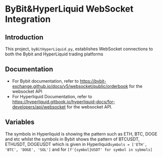 # ByBit&HyperLiquid WebSocket Integration

## Introduction

This project, `byBitHyperLiquid.py`, establishes WebSocket connections to both the Bybit and HyperLiquid trading platforms

## Documentation 
* For Bybit documentation, refer to  https://bybit-exchange.github.io/docs/v5/websocket/public/orderbook  for the websocket API
* For Hyperliquid Documentation, refer to  https://hyperliquid.gitbook.io/hyperliquid-docs/for-developers/api/websocket for the websocket API.

## Variables
The symbols in Hyperliquid is showing the pattern such as ETH, BTC, DOGE and etc whilst the symbols in Bybit shows the pattern of 
BTCUSDT, ETHUSDT, DOGEUSDT which is given in Hyperliquid`symbols = ['ETH', 'BTC', 'DOGE', 'SOL']` and  for `[f'{symbol}USDT' for symbol in sybmols]` 
